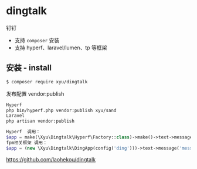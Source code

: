 # dingtalk
钉钉

* 支持 `composer` 安装
* 支持 hyperf、laravel/lumen、tp 等框架

## 安装 - install

```bash
$ composer require xyu/dingtalk
```

发布配置 vendor:publish
```bash
Hyperf
php bin/hyperf.php vendor:publish xyu/sand
Laravel
php artisan vendor:publish
```

```php
Hyperf  调用：
$app = make(\Xyu\Dingtalk\Hyperf\Factory::class)->make()->text->message('message')->send();
fpm相关框架 调用：
$app = (new \Xyu\Dingtalk\DingApp(config('ding')))->text->message('message')->send();
```

https://github.com/laohekou/dingtalk